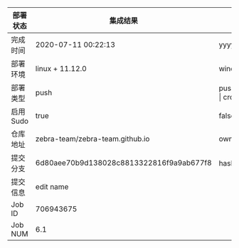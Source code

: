 部署状态 | 集成结果 | 参考值
---|---|---
完成时间 | 2020-07-11 00:22:13 | yyyy-mm-dd hh:mm:ss
部署环境 | linux + 11.12.0 | window \| linux + stable
部署类型 | push | push \| pull_request \| api \| cron
启用Sudo | true | false \| true
仓库地址 | zebra-team/zebra-team.github.io | owner_name/repo_name
提交分支 | 6d80aee70b9d138028c8813322816f9a9ab677f8 | hash 16位
提交信息 | edit name |
Job ID   | 706943675 |
Job NUM  | 6.1 |
